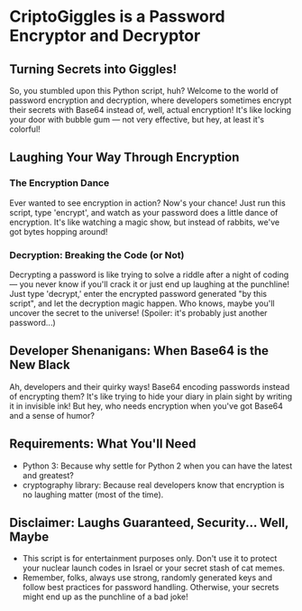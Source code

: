 # CriptoGiggles is a Password Encryptor and Decryptor 
## Turning Secrets into Giggles!

So, you stumbled upon this Python script, huh? Welcome to the world of password encryption and decryption, where developers sometimes encrypt their secrets with Base64 instead of, well, actual encryption! It's like locking your door with bubble gum — not very effective, but hey, at least it's colorful!

## Laughing Your Way Through Encryption

### The Encryption Dance

Ever wanted to see encryption in action? Now's your chance! Just run this script, type 'encrypt', and watch as your password does a little dance of encryption. It's like watching a magic show, but instead of rabbits, we've got bytes hopping around!

### Decryption: Breaking the Code (or Not)

Decrypting a password is like trying to solve a riddle after a night of coding — you never know if you'll crack it or just end up laughing at the punchline! Just type 'decrypt,' enter the encrypted password generated "by this script", and let the decryption magic happen. Who knows, maybe you'll uncover the secret to the universe! (Spoiler: it's probably just another password...)

## Developer Shenanigans: When Base64 is the New Black

Ah, developers and their quirky ways! Base64 encoding passwords instead of encrypting them? It's like trying to hide your diary in plain sight by writing it in invisible ink! But hey, who needs encryption when you've got Base64 and a sense of humor?

## Requirements: What You'll Need

- Python 3: Because why settle for Python 2 when you can have the latest and greatest?
- cryptography library: Because real developers know that encryption is no laughing matter (most of the time).

## Disclaimer: Laughs Guaranteed, Security... Well, Maybe

- This script is for entertainment purposes only. Don't use it to protect your nuclear launch codes in Israel or your secret stash of cat memes.
- Remember, folks, always use strong, randomly generated keys and follow best practices for password handling. Otherwise, your secrets might end up as the punchline of a bad joke!
